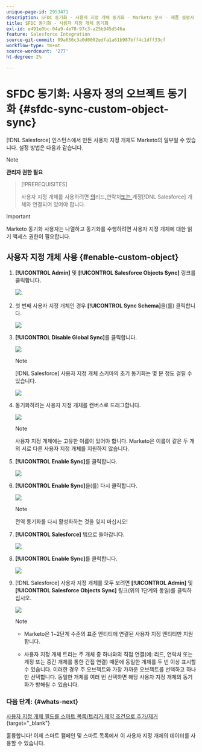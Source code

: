 ```yaml
---
unique-page-id: 2953471
description: SFDC 동기화 - 사용자 지정 개체 동기화 - Marketo 문서 - 제품 설명서
title: SFDC 동기화 - 사용자 지정 개체 동기화
exl-id: e491e0bc-04a9-4e78-97c3-a25b945d546a
feature: Salesforce Integration
source-git-commit: 09a656c3a0d0002edfa1a61b987bff4c1dff33cf
workflow-type: tm+mt
source-wordcount: '277'
ht-degree: 2%

---
```


# SFDC 동기화: 사용자 정의 오브젝트 동기화 {#sfdc-sync-custom-object-sync}

[!DNL Salesforce] 인스턴스에서 만든 사용자 지정 개체도 Marketo의 일부일 수 있습니다.  설정 방법은 다음과 같습니다.

>[!NOTE]
>
>**관리자 권한 필요**

>[!PREREQUISITES]
>
>사용자 지정 개체를 사용하려면 [의 &#x200B;](/help/marketo/product-docs/crm-sync/salesforce-sync/sfdc-sync-details/sfdc-sync-field-sync.md)리드[, &#x200B;](/help/marketo/product-docs/crm-sync/salesforce-sync/sfdc-sync-details/sfdc-sync-contact-sync.md)연락처[&#x200B; 또는 &#x200B;](/help/marketo/product-docs/crm-sync/salesforce-sync/sfdc-sync-details/sfdc-sync-account-sync.md)계정[!DNL Salesforce] 개체와 연결되어 있어야 합니다.

>[!IMPORTANT]
>
>Marketo 동기화 사용자는 나열하고 동기화를 수행하려면 사용자 지정 개체에 대한 읽기 액세스 권한이 필요합니다.

## 사용자 지정 개체 사용  {#enable-custom-object}

1. **[!UICONTROL Admin]** 및 **[!UICONTROL Salesforce Objects Sync]** 링크를 클릭합니다.

   ![](assets/image2015-11-19-10-3a28-3a5.png).

1. 첫 번째 사용자 지정 개체인 경우 **[!UICONTROL Sync Schema]**&#x200B;을(를) 클릭합니다.

   ![](assets/rtaimage-2.png)

1. **[!UICONTROL Disable Global Sync]**&#x200B;를 클릭합니다.

   ![](assets/image2015-4-22-10-3a45-3a0.png)

   >[!NOTE]
   >
   >[!DNL Salesforce] 사용자 지정 개체 스키마의 초기 동기화는 몇 분 정도 걸릴 수 있습니다.

   ![](assets/image2015-4-22-10-3a45-3a18.png)

1. 동기화하려는 사용자 지정 개체를 캔버스로 드래그합니다.

   ![](assets/image2015-4-22-10-3a45-3a30.png)

   >[!NOTE]
   >
   >사용자 지정 개체에는 고유한 이름이 있어야 합니다. Marketo은 이름이 같은 두 개의 서로 다른 사용자 지정 개체를 지원하지 않습니다.

1. **[!UICONTROL Enable Sync]**&#x200B;를 클릭합니다.

   ![](assets/image2015-4-22-10-3a45-3a50.png)

1. **[!UICONTROL Enable Sync]**&#x200B;을(를) 다시 클릭합니다.

   ![](assets/image2015-4-22-10-3a46-3a10.png)

   >[!NOTE]
   >
   >전역 동기화를 다시 활성화하는 것을 잊지 마십시오!

1. **[!UICONTROL Salesforce]** 탭으로 돌아갑니다.

   ![](assets/image2015-4-22-10-3a46-3a25.png)

1. **[!UICONTROL Enable Sync]**&#x200B;를 클릭합니다.

   ![](assets/image2015-4-22-10-3a50-3a26.png)

1. [!DNL Salesforce] 사용자 지정 개체를 모두 보려면 **[!UICONTROL Admin]** 및 **[!UICONTROL Salesforce Objects Sync]** 링크(위의 1단계와 동일)를 클릭하십시오.

   ![](assets/image2016-6-23-9-3a28-3a23.png)

   >[!NOTE]
   >
   >* Marketo은 1~2단계 수준의 표준 엔티티에 연결된 사용자 지정 엔티티만 지원합니다.
   >
   >* 사용자 지정 개체 트리는 주 개체 중 하나와의 직접 연결(예: 리드, 연락처 또는 계정 또는 중간 개체를 통한 간접 연결) 때문에 동일한 개체를 두 번 이상 표시할 수 있습니다. 이러한 경우 주 오브젝트와 가장 가까운 오브젝트를 선택하고 하나만 선택합니다. 동일한 개체를 여러 번 선택하면 해당 사용자 지정 개체의 동기화가 방해될 수 있습니다.

### 다음 단계: {#whats-next}

[사용자 지정 개체 필드를 스마트 목록/트리거 제약 조건으로 추가/제거](/help/marketo/product-docs/crm-sync/salesforce-sync/setup/optional-steps/add-remove-custom-object-field-as-smart-list-trigger-constraints.md){target="_blank"}

훌륭합니다! 이제 스마트 캠페인 및 스마트 목록에서 이 사용자 지정 개체의 데이터를 사용할 수 있습니다.
